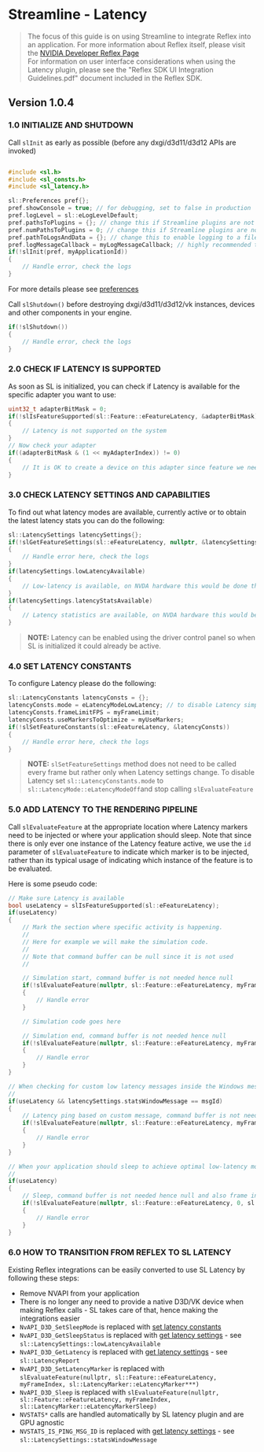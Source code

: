 ﻿

Streamline - Latency
=======================

>The focus of this guide is on using Streamline to integrate Reflex into an application.  For more information about Reflex itself, please visit the [NVIDIA Developer Reflex Page](https://developer.nvidia.com/performance-rendering-tools/reflex)  
>For information on user interface considerations when using the Latency plugin, please see the "Reflex SDK UI Integration Guidelines.pdf" document included in the Reflex SDK.

Version 1.0.4
------

### 1.0 INITIALIZE AND SHUTDOWN

Call `slInit` as early as possible (before any dxgi/d3d11/d3d12 APIs are invoked)

```cpp

#include <sl.h>
#include <sl_consts.h>
#include <sl_latency.h>

sl::Preferences pref{};
pref.showConsole = true; // for debugging, set to false in production
pref.logLevel = sl::eLogLevelDefault;
pref.pathsToPlugins = {}; // change this if Streamline plugins are not located next to the executable
pref.numPathsToPlugins = 0; // change this if Streamline plugins are not located next to the executable
pref.pathToLogsAndData = {}; // change this to enable logging to a file
pref.logMessageCallback = myLogMessageCallback; // highly recommended to track warning/error messages in your callback
if(!slInit(pref, myApplicationId))
{
    // Handle error, check the logs
}
```

For more details please see [preferences](ProgrammingGuide.md#221-preferences)

Call `slShutdown()` before destroying dxgi/d3d11/d3d12/vk instances, devices and other components in your engine.

```cpp
if(!slShutdown())
{
    // Handle error, check the logs
}
```

### 2.0 CHECK IF LATENCY IS SUPPORTED

As soon as SL is initialized, you can check if Latency is available for the specific adapter you want to use:

```cpp
uint32_t adapterBitMask = 0;
if(!slIsFeatureSupported(sl::Feature::eFeatureLatency, &adapterBitMask))
{
    // Latency is not supported on the system
}
// Now check your adapter
if((adapterBitMask & (1 << myAdapterIndex)) != 0)
{
    // It is OK to create a device on this adapter since feature we need is supported
}
```

### 3.0 CHECK LATENCY SETTINGS AND CAPABILITIES

To find out what latency modes are available, currently active or to obtain the latest latency stats you can do the following:

```cpp
sl::LatencySettings latencySettings{};
if(!slGetFeatureSettings(sl::eFeatureLatency, nullptr, &latencySettings))
{
    // Handle error here, check the logs
}
if(latencySettings.lowLatencyAvailable)
{
    // Low-latency is available, on NVDA hardware this would be done through Reflex
}
if(latencySettings.latencyStatsAvailable)
{
    // Latency statistics are available, on NVDA hardware this would be done through Reflex
}
```
> **NOTE:**
> Latency can be enabled using the driver control panel so when SL is initialized it could already be active.

### 4.0 SET LATENCY CONSTANTS

To configure Latency please do the following:

```cpp
sl::LatencyConstants latencyConsts = {};
latencyConsts.mode = eLatencyModeLowLatency; // to disable Latency simply set this to off
latencyConsts.frameLimitFPS = myFrameLimit;
latencyConsts.useMarkersToOptimize = myUseMarkers;
if(!slSetFeatureConstants(sl::eFeatureLatency, &latencyConsts))
{
    // Handle error here, check the logs
}
```

> **NOTE:**
> `slSetFeatureSettings` method does not need to be called every frame but rather only when Latency settings change. To disable Latency set `sl::LatencyConstants.mode` to `sl::LatencyMode::eLatencyModeOff`and stop calling `slEvaluateFeature`

### 5.0 ADD LATENCY TO THE RENDERING PIPELINE

Call `slEvaluateFeature` at the appropriate location where Latency markers need to be injected or where your application should sleep. Note that since there is only ever one instance of the Latency feature active, we use the `id` parameter of `slEvaluateFeature` to indicate which marker is to be injected, rather than its typical usage of indicating which instance of the feature is to be evaluated.

Here is some pseudo code:

```cpp
// Make sure Latency is available
bool useLatency = slIsFeatureSupported(sl::eFeatureLatency);
if(useLatency) 
{
    // Mark the section where specific activity is happening.
    //
    // Here for example we will make the simulation code.
    //
    // Note that command buffer can be null since it is not used
    //

    // Simulation start, command buffer is not needed hence null
    if(!slEvaluateFeature(nullptr, sl::Feature::eFeatureLatency, myFrameIndex, sl::LatencyMarker::eLatencyMarkerSimulationStart)) 
    {
        // Handle error
    }

    // Simulation code goes here

    // Simulation end, command buffer is not needed hence null
    if(!slEvaluateFeature(nullptr, sl::Feature::eFeatureLatency, myFrameIndex, sl::LatencyMarker::eLatencyMarkerSimulationEnd)) 
    {
        // Handle error
    }   
}

// When checking for custom low latency messages inside the Windows message loop
//
if(useLatency && latencySettings.statsWindowMessage == msgId) 
{
    // Latency ping based on custom message, command buffer is not needed hence null
    if(!slEvaluateFeature(nullptr, sl::Feature::eFeatureLatency, myFrameIndex, sl::LatencyMarker::eLatencyMarkerPCLatencyPing)) 
    {
        // Handle error
    }
}

// When your application should sleep to achieve optimal low-latency mode
//
if(useLatency) 
{
    // Sleep, command buffer is not needed hence null and also frame index is not needed so setting it to 0
    if(!slEvaluateFeature(nullptr, sl::Feature::eFeatureLatency, 0, sl::LatencyMarker::eLatencyMarkerSleep)) 
    {
        // Handle error
    }
}

```

### 6.0 HOW TO TRANSITION FROM REFLEX TO SL LATENCY

Existing Reflex integrations can be easily converted to use SL Latency by following these steps:

* Remove NVAPI from your application
* There is no longer any need to provide a native D3D/VK device when making Reflex calls - SL takes care of that, hence making the integrations easier
* `NvAPI_D3D_SetSleepMode` is replaced with [set latency constants](#40-set-latency-constants)
* `NvAPI_D3D_GetSleepStatus` is replaced with [get latency settings](#30-check-latency-settings-and-capabilities) - see `sl::LatencySettings::lowLatencyAvailable`
* `NvAPI_D3D_GetLatency` is replaced with [get latency settings](#30-check-latency-settings-and-capabilities) - see `sl::LatencyReport`
* `NvAPI_D3D_SetLatencyMarker` is replaced with `slEvaluateFeature(nullptr, sl::Feature::eFeatureLatency, myFrameIndex, sl::LatencyMarker::eLatencyMarker***)`
* `NvAPI_D3D_Sleep` is replaced with `slEvaluateFeature(nullptr, sl::Feature::eFeatureLatency, myFrameIndex, sl::LatencyMarker::eLatencyMarkerSleep)`
* `NVSTATS*` calls are handled automatically by SL latency plugin and are GPU agnostic
* `NVSTATS_IS_PING_MSG_ID` is replaced with [get latency settings](#30-check-latency-settings-and-capabilities) - see `sl::LatencySettings::statsWindowMessage`
